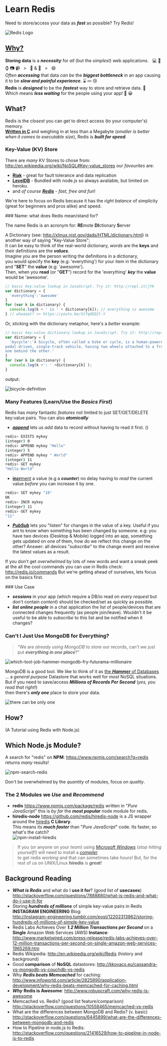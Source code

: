 # Learn Redis

Need to store/access your data as ***fast*** as possible? Try Redis!

![Redis Logo](http://upload.wikimedia.org/wikipedia/en/6/6b/Redis_Logo.svg "Redis Logo")

## [Why?](https://youtu.be/zeXv4bav54M?t=9s)

**Storing data** is a ***necessity*** for *all* (but the *simplest*) web applications. &nbsp;
:computer: :iphone: :watch: :camera: :video_camera: &nbsp; > &nbsp;
:floppy_disk: & :open_file_folder: &nbsp; > &nbsp; :smile:  
*Often* ***accessing*** that data *can be* the ***biggest bottleneck***
in an app causing it to be ***slow and painful experience***. :hourglass: :zzz: :cry:  
**Redis** is ***designed*** to be the ***fastest*** way to store and retrieve data. :rocket:  
Which means ***less waiting*** for the people using your app! :clap: :grinning:


## What?

Redis is the *closest* you can get to direct access (to your computer's) memory.  
[**Written in C**](https://github.com/antirez/redis/tree/unstable/src)
and weighing in at less than a Megabyte
(*smaller is better when it comes to executable size*),
Redis is ***built for speed***.  

### Key-Value (KV) Store

There are *many* KV Stores to chose from: http://en.wikipedia.org/wiki/NoSQL#Key-value_stores
our *favourites* are:
+ [**Riak**](http://en.wikipedia.org/wiki/Riak) - great for fault tolerance and data replication
+ [**LevelDB**](http://leveldb.org/) - Bundled with node.js so always available, but limited on heroku.
+  and *of course* [***Redis***](http://redis.io/) - *fast, free and fun*!

We're here to focus on Redis because it has the *right balance* of
simplicity (great for beginners and pros alike) and speed.

### Name: what does Redis mean/stand for?

The name Redis is an acronym for: **RE**mote **DI**ctionary **S**erver

A Dictionary (see: http://xlinux.nist.gov/dads/HTML/dictionary.html) is another
way of saying "Key-Value Store";  
It can be easy to think of the real-world
dictionary, *words* are the **keys** and their definitions are the ***values***.  
Imagine you are the person writing the definitions in a dictionary,  
you would specify the **key** (e.g: 'everything') for your item in the dictionary
and "**SET**" the **value** (e.g: 'awesome').  
Then, when you **read** (or "**GET**") record for the 'everything' ***key***
the **value** would be 'awesome'.

```js
// basic key:value lookup in JavaScript. Try it: http://repl.it/jYk
var dictionary = {
  'everything':'awesome'
}
for (var k in dictionary) {
  console.log(k + ' is ' + dictionary[k]); // everything is awesome
} // whaaaat? >> https://youtu.be/StTqXEQ2l-Y
```

Or, sticking with the dictionary metaphor, here's a *better* example:

```js
// basic key:value dictionary lookup in JavaScript. Try it: http://repl.it/jYk/4
var dictionary = {
  'bycycle':'A bicycle, often called a bike or cycle, is a human-powered, \
pedal-driven, single-track vehicle, having two wheels attached to a frame, \
one behind the other.'
}
for (var k in dictionary) {
  console.log(k +': ' +dictionary[k] );
}
```
output:

![bicycle-definition](https://cloud.githubusercontent.com/assets/194400/7215446/4bbc5fd8-e5d0-11e4-80ca-a52d9265186f.png)


### Many Features (Learn/Use the *Basics First*)

Redis has *many* fantastic *features* not limited to just SET/GET/DELETE
key:value pairs. You can also ***atomically***

+ [***append***](http://redis.io/commands/append) lets us *add* data to record
without having to read it first. ()

```sh
redis> EXISTS mykey
(integer) 0
redis> APPEND mykey "Hello"
(integer) 5
redis> APPEND mykey " World"
(integer) 11
redis> GET mykey
"Hello World"
```

+ [**incr**ment](http://redis.io/commands/incr) a value (e.g a ***counter***) no
delay having to *read* the current value *before* you can increase it by one.

```sh
redis> SET mykey "10"
OK
redis> INCR mykey
(integer) 11
redis> GET mykey
"11"
```

+ [***PubSub***](http://redis.io/commands/pubsub) lets you "listen" for changes
in the value of a key.
Useful if you ant to know when something has been changed by someone.
e.g: you have two devices (Desktop & Mobile) logged into an app,
something gets updated on one of them, how do we reflect this change on the other?
Answer: all devices "*subscribe*" to the change event and receive the latest
values as a result.

If you don't get *overwhelmed* by lots of new words and want a sneak peek  
at the all the cool commands you can use in Redis check: http://redis.io/commands
But we're getting ahead of ourselves, lets focus on the basics first.

### Use Case

+ ***sessions*** in your app (which require a DB/io read on *every request* but
  don't contain *content*) should be checked/set as quickly as possible.
+ ***list online people*** in a chat application the list of people/devices
that are connected changes frequently (as people join/leave). Wouldn't it be
useful to be able to *subscribe* to this list and be notified when it changes?


### Can't I Just Use MongoDB for Everything?

> "We are *already using MongoDB* to store our records, can't we just put ***everything in one place***?"

![which-tool-job-hammer-mongodb-fry-futurama-millionaire](https://cloud.githubusercontent.com/assets/194400/7215011/e3afc952-e5bb-11e4-9216-7b385d37c093.jpg)

MongoDB is a good tool. We like to think of it as
[the ***Hammer*** of Databases](http://en.wiktionary.org/wiki/if_all_you_have_is_a_hammer,_everything_looks_like_a_nail)  
... a *general purpose* Datastore that works well for *most* NoSQL situations.  
But if you need to save/access ***Millions of Records Per Second*** (*yes, you read that right!*)  
then there's ***only one*** place to store your data.

![there can be only one](https://izeeshan.files.wordpress.com/2014/08/there-can-only-be-one.jpg)

## How?

(A Tutorial using Redis with Node.js)





## Which Node.js Module?

A search for "redis" on **NPM**: https://www.npmjs.com/search?q=redis returns *many* results!


![npm-search-redis](https://cloud.githubusercontent.com/assets/194400/7214943/35380b5c-e5b9-11e4-9995-9992efd13f81.png)

Don't be overwhelmed by the *quantity* of modules, focus on *quality*.

### The 2 Modules we *Use* and *Recommend*

+ **redis** https://www.npmjs.com/package/redis written in "*Pure JavaScript*"
this is *by far* the ***most popular*** node module for redis.
+ **hiredis-node** https://github.com/redis/hiredis-node is a JS wrapper
around the [hiredis](https://github.com/redis/hiredis) **C Library**.  
This means its ***much faster*** than "*Pure JavaScript*" code.
Its faster, so what's the catch?  
![npm-install-hiredis](https://cloud.githubusercontent.com/assets/194400/7214808/c859ae5a-e5b3-11e4-8c2f-bd7ec74fe82b.png)

> If you (or anyone on your *team*) using [*Microsoft Windows*](https://youtu.be/WTYet-qf1jo?t=56s)
> (*stop hitting yourself!*)
> will need to install a
> [*compiler*](http://stackoverflow.com/questions/5691795/how-to-compile-c-programming-in-windows-7)  
> to get redis *working* and that can sometimes take *hours*! But, for the rest of us on UNIX/Linux **hiredis** is ***great***!





## Background Reading

+ ***What is Redis*** and what do I **use it for**? (good list of **usecases**)  
http://stackoverflow.com/questions/7888880/what-is-redis-and-what-do-i-use-it-for
+ Storing ***hundreds of millions*** of simple key-value pairs in Redis **INSTAGRAM ENGINEERING** Blog:  
http://instagram-engineering.tumblr.com/post/12202313862/storing-hundreds-of-millions-of-simple-key-value
+ Redis Labs Achieves Over ***1.2 Million Transactions per Second*** on a **Single** Amazon Web Services (AWS) **Instance**:  
http://www.marketwired.com/press-release/redis-labs-achieves-over-12-million-transactions-per-second-on-single-amazon-web-services-1965269.htm
+ Redis Wikipedia: http://en.wikipedia.org/wiki/Redis (history and background)
+ Good **comparison** of **NoSQL** datastores: http://kkovacs.eu/cassandra-vs-mongodb-vs-couchdb-vs-redis
+ Why ***Redis beats Memcached*** for caching:  
http://www.infoworld.com/article/2825890/application-development/why-redis-beats-memcached-for-caching.html
+ ***Why*** **Redis is Awesome**:
http://www.robupcraft.com/why-redis-is-awesome
+ Memcached vs. Redis? (good list feature/comparison)
http://stackoverflow.com/questions/10558465/memcached-vs-redis
+ What are the differences between MongoDB and Redis? (v. basic)
http://stackoverflow.com/questions/6445899/what-are-the-differences-between-mongodb-and-redis
+ How to Pipeline in node.js to Redis:
http://stackoverflow.com/questions/21416529/how-to-pipeline-in-node-js-to-redis
